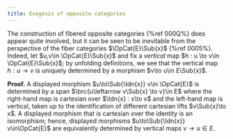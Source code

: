 ```yaml
---
title: Exegesis of opposite categories
---
```


The construction of fibered opposite categories {%ref 000Q%} does appear quite
involved, but it can be seen to be inevitable from the perspective of the fiber
categories $\OpCat{E}\Sub{x}$ {%ref 0005%}. Indeed, let $u,v\in
\OpCat{E}\Sub{x}$ and fix a *vertical* map $h : u \to v\in \OpCat{E}\Sub{x}$;
by unfolding definitions, we see that the vertical map $h : u \to v$ is
uniquely determined by a morphism $v\to u\in E\Sub{x}$.

**Proof.** A displayed morphism $u\to\Sub{\Idn{x}} v\in \OpCat{E}$ is
determined by a span $\brc{u\leftarrow v\Sub{x} \to v}\in E$ where the right-hand
map is cartesian over $\Idn{x} : x\to x$ and the left-hand map is vertical, taken up to the identification of
different cartesian lifts $v\Sub{x}\to x$. A displayed morphism that is cartesian over the identity is an isomorphism; hence, displayed morphisms $u\to\Sub{\Idn{x}} v\in\OpCat{E}$ are equivalently determined by vertical maps $v\to u \in E$.
